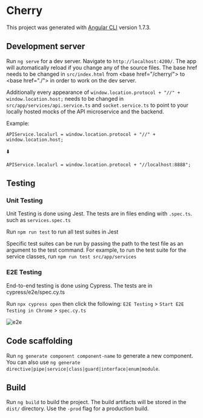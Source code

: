 # Cherry

This project was generated with [Angular CLI](https://github.com/angular/angular-cli) version 1.7.3.

## Development server

Run `ng serve` for a dev server. Navigate to `http://localhost:4200/`. The app will automatically reload if you change any of the source files. The base href needs to be changed in `src/index.html` from \<base href="/cherry/"\> to \<base href="./"\> in order to work on the dev server. 

Additionally every appearance of `window.location.protocol + "//" + window.location.host;` needs to be changed in `src/app/services/api.service.ts` and `socket.service.ts` to point to your locally hosted mocks of the API microservice and the backend.

Example:

`APIService.localurl = window.location.protocol + "//" + window.location.host;` 

⬇️ 

`APIService.localurl = window.location.protocol + "//localhost:8888";`


## Testing
### Unit Testing
Unit Testing is done using Jest. The tests are in files  ending with `.spec.ts`. 
such as `services.spec.ts`

Run `npm run test` to run all test suites in Jest

Specific test suites can be run by passing the path to the test file as an argument to the test command. For example, to run the test suite for the service classes, run `npm run test src/app/services`


### E2E Testing
End-to-end testing is done using Cypress. The tests are in cypress/e2e/spec.cy.ts

Run `npx cypress open` then click the following: `E2E Testing` > `Start E2E Testing in Chrome` > `spec.cy.ts`

![e2e](https://github.com/byuoitav/touchpanel-ui-microservice/assets/13169205/cc613954-5c09-4195-b0bd-1d45034c4072)

## Code scaffolding

Run `ng generate component component-name` to generate a new component. You can also use `ng generate directive|pipe|service|class|guard|interface|enum|module`.

## Build

Run `ng build` to build the project. The build artifacts will be stored in the `dist/` directory. Use the `-prod` flag for a production build.
